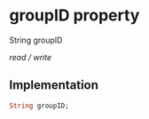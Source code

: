 


# groupID property







String groupID
  
_<span class="feature">read / write</span>_






## Implementation

```dart
String groupID;
```







